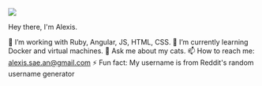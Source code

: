 <img src="https://res.cloudinary.com/dzwpbkn3u/image/upload/v1636200898/fig_caobfj.png">

Hey there, I'm Alexis.

🔭 I’m working with Ruby, Angular, JS, HTML, CSS.
🌱 I’m currently learning Docker and virtual machines.
💬 Ask me about my cats.
📫 How to reach me: alexis.sae.an@gmail.com
⚡ Fun fact: My username is from Reddit's random username generator
